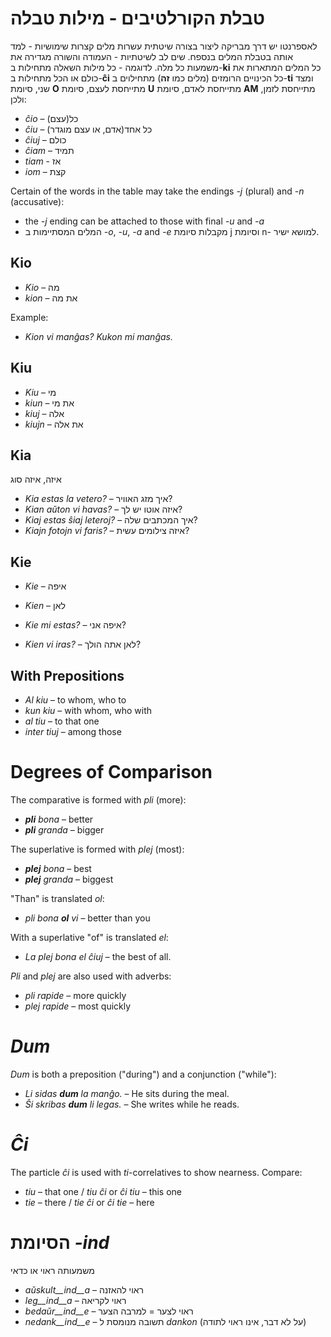 # טבלת הקורלטיבים - מילות טבלה

לאספרנטו יש דרך מבריקה ליצור בצורה שיטתית עשרות מלים קצרות שימושיות - למד אותה בטבלת המלים בנספח. שים לב לשיטתיות - העמודה והשורה מגדירה את משמעות כל מלה.
לדוגמה - כל מילות השאלה מתחילות ב-**ki**
כל המלים המתארות את כולם או הכל מתחילות ב-**ĉi**
כל הכינויים הרומזים (מלים כמו **זה**) מתחילוים ב-**ti**
ומצד שני, סיומת **O** מתייחסת לעצם, סיומת **U** מתייחסת לאדם, סיומת **AM** מתייחסת לזמן, ולכן:


- *ĉio*  –  (עצם)כל
- *ĉiu*  – כל אחד(אדם, או עצם מוגדר)
- *ĉiuj*  – כולם
- *ĉiam* – תמיד
- *tiam* - אז
- *iom* – קצת

Certain of the words in the table may take the endings *-j* (plural) and *-n* (accusative):

- the *-j* ending can be attached to those with final *-u* and *-a*
- המלים המסתיימות ב *-o*, *-u*, *-a* and *-e* מקבלות סיומת j וסיומת n- למושא ישיר.

## Kio 

- *Kio* – מה 
- *kion* – את מה

Example: 

- *Kion vi manĝas? Kukon mi manĝas.*

## Kiu
- *Kiu* – מי
- *kiun* – את מי
- *kiuj* – אלה
- *kiujn* – את אלה

## Kia

איזה, איזה סוג

- *Kia estas la vetero?* – איך מזג האוויר?
- *Kian aŭton vi havas?* – איזה אוטו יש לך?
- *Kiaj estas ŝiaj leteroj?* – איך המכתבים שלה?
- *Kiajn fotojn vi faris?* – איזה צילומים עשית?

## Kie

- *Kie* – איפה
- *Kien* – לאן

- *Kie mi estas?* – איפה אני?
- *Kien vi iras?* – לאן אתה הולך?

## With Prepositions

- *Al kiu* – to whom, who to
- *kun kiu* – with whom, who with
- *al tiu* – to that one
- *inter tiuj* – among those

# Degrees of Comparison

The comparative is formed with *pli* (more):

- *__pli__ bona* – better
- *__pli__ granda* – bigger

The superlative is formed with *plej* (most):

- *__plej__ bona* – best
- *__plej__ granda* – biggest

"Than" is translated *ol*:

- *pli bona __ol__ vi* – better than you

With a superlative "of" is translated *el*: 

- *La plej bona el ĉiuj* – the best of all.

*Pli* and *plej* are also used with adverbs:

- *pli rapide* – more quickly
- *plej rapide* – most quickly

# *Dum* 

*Dum* is both a preposition ("during") and a conjunction ("while"):

- *Li sidas __dum__ la manĝo.* – He sits during the meal.
- *Ŝi skribas __dum__ li legas.* – She writes while he reads.

# *Ĉi*

The particle *ĉi* is used with *ti*-correlatives to show nearness. Compare:

- *tiu* – that one / *tiu ĉi* or *ĉi tiu* – this one
- *tie* – there / *tie ĉi* or *ĉi tie* – here

# הסיומת *-ind*

משמעותה ראוי או כדאי

- *aŭskult__ind__a* – ראוי להאזנה
- *leg__ind__a* – ראוי לקריאה
- *bedaŭr__ind__e* – ראוי לצער = למרבה הצער
- *nedank__ind__e* – תשובה מנומסת ל *dankon* (על לא דבר, אינו ראוי לתודה)

 

